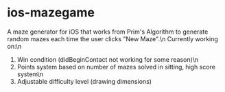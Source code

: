 ios-mazegame
============
A maze generator for iOS that works from Prim's Algorithm to generate random mazes each time the user clicks "New Maze".\n
Currently working on:\n
1) Win condition (didBeginContact not working for some reason)\n
2) Points system based on number of mazes solved in sitting, high score system\n
3) Adjustable difficulty level (drawing dimensions)
